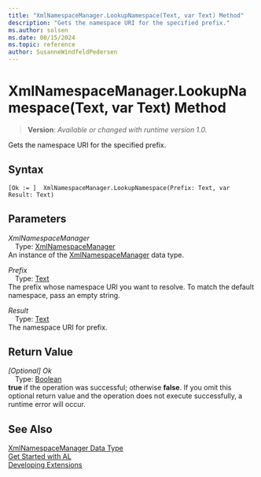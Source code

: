 ```yaml
---
title: "XmlNamespaceManager.LookupNamespace(Text, var Text) Method"
description: "Gets the namespace URI for the specified prefix."
ms.author: solsen
ms.date: 08/15/2024
ms.topic: reference
author: SusanneWindfeldPedersen
---
```

[//]: # (START>DO_NOT_EDIT)
[//]: # (IMPORTANT:Do not edit any of the content between here and the END>DO_NOT_EDIT.)
[//]: # (Any modifications should be made in the .xml files in the ModernDev repo.)
# XmlNamespaceManager.LookupNamespace(Text, var Text) Method
> **Version**: _Available or changed with runtime version 1.0._

Gets the namespace URI for the specified prefix.


## Syntax
```AL
[Ok := ]  XmlNamespaceManager.LookupNamespace(Prefix: Text, var Result: Text)
```
## Parameters
*XmlNamespaceManager*  
&emsp;Type: [XmlNamespaceManager](xmlnamespacemanager-data-type.md)  
An instance of the [XmlNamespaceManager](xmlnamespacemanager-data-type.md) data type.  

*Prefix*  
&emsp;Type: [Text](../text/text-data-type.md)  
The prefix whose namespace URI you want to resolve. To match the default namespace, pass an empty string.  

*Result*  
&emsp;Type: [Text](../text/text-data-type.md)  
The namespace URI for prefix.  


## Return Value
*[Optional] Ok*  
&emsp;Type: [Boolean](../boolean/boolean-data-type.md)  
**true** if the operation was successful; otherwise **false**.   If you omit this optional return value and the operation does not execute successfully, a runtime error will occur.  


[//]: # (IMPORTANT: END>DO_NOT_EDIT)
## See Also
[XmlNamespaceManager Data Type](xmlnamespacemanager-data-type.md)  
[Get Started with AL](../../devenv-get-started.md)  
[Developing Extensions](../../devenv-dev-overview.md)